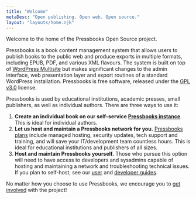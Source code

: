 ```yaml
---
title: "Welcome"
metaDesc: "Open publishing. Open web. Open source."
layout: "layouts/home.njk"
---
```


Welcome to the home of the Pressbooks Open Source project.

Pressbooks is a book content management system that allows users to publish books to the public web and produce exports in multiple formats, including EPUB, PDF, and various XML flavours. The system is built on top of [WordPress Multisite](https://wordpress.org/support/article/glossary/#multisite) but makes significant changes to the admin interface, web presentation layer and export routines of a standard WordPress installation. Pressbooks is free software, released under the
[GPL v3.0](https://opensource.org/licenses/GPL-3.0) license.

Pressbooks is used by educational institutions, academic presses, small publishers, as well as individual authors. There are three ways to use it:

1. **Create an individual book on our self-service [Pressbooks instance](https://pressbooks.pub/auth/)**. This is ideal for individual authors.
1. **Let us host and maintain a Pressbooks network for you.** [Pressbooks plans](https://pressbooks.com/for-educational-institutions/) include managed hosting, security updates, tech support and training, and will save your IT/development team countless hours. This is ideal for educational institutions and publishers of all sizes.
1. **Host and maintain Pressbooks yourself.** Those who pursue this option will need to have access to developers and sysadmins capable of hosting and maintaining a network and troubleshooting technical issues. If you plan to self-host, see our [user](/user-docs/) and [developer guides](/dev-docs/).

No matter how you choose to use Pressbooks, we encourage you to [get involved](/support-pressbooks/) with the project!
